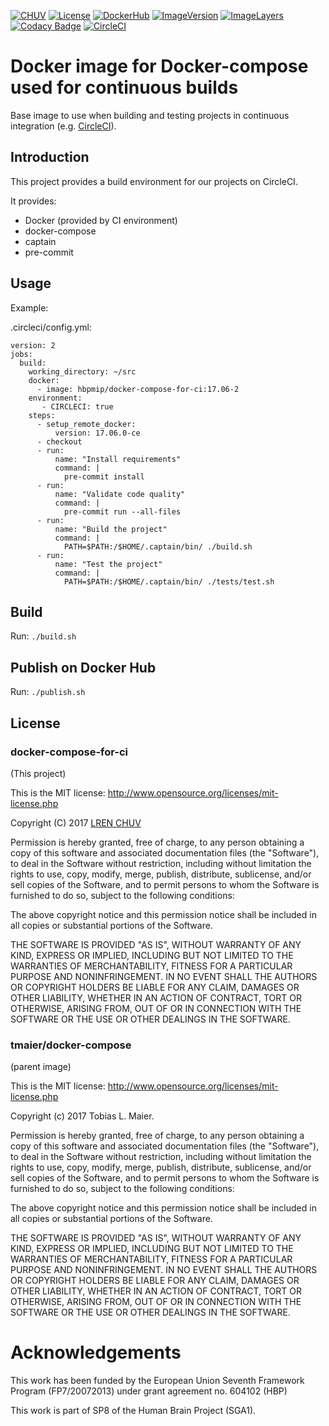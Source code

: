 [![CHUV](https://img.shields.io/badge/CHUV-LREN-AF4C64.svg)](https://www.unil.ch/lren/en/home.html) [![License](https://img.shields.io/badge/license-Apache--2.0-blue.svg)](https://github.com/LREN-CHUV/docker-compose-for-ci/blob/master/LICENSE) [![DockerHub](https://img.shields.io/badge/docker-hbpmip%2Fdocker--compose--for--ci-008bb8.svg)](https://hub.docker.com/r/hbpmip/docker-compose-for-ci/) [![ImageVersion](https://images.microbadger.com/badges/version/hbpmip/docker-compose-for-ci.svg)](https://hub.docker.com/r/hbpmip/docker-compose-for-ci/tags "hbpmip/docker-compose-for-ci image tags") [![ImageLayers](https://images.microbadger.com/badges/image/hbpmip/docker-compose-for-ci.svg)](https://microbadger.com/#/images/hbpmip/docker-compose-for-ci "hbpmip/docker-compose-for-ci on microbadger") [![Codacy Badge](https://api.codacy.com/project/badge/Grade/3b8686d1b2fe4c859cedcd0f435569ff)](https://www.codacy.com/app/hbp-mip/docker-compose-for-ci?utm_source=github.com&amp;utm_medium=referral&amp;utm_content=LREN-CHUV/docker-compose-for-ci&amp;utm_campaign=Badge_Grade) [![CircleCI](https://circleci.com/gh/LREN-CHUV/docker-compose-for-ci.svg?style=svg)](https://circleci.com/gh/LREN-CHUV/docker-compose-for-ci)

# Docker image for Docker-compose used for continuous builds

Base image to use when building and testing projects in continuous integration (e.g. [CircleCI](https://circleci.com)).

## Introduction

This project provides a build environment for our projects on CircleCI.

It provides:

* Docker (provided by CI environment)
* docker-compose
* captain
* pre-commit

## Usage

Example:

.circleci/config.yml:

```
version: 2
jobs:
  build:
    working_directory: ~/src
    docker:
      - image: hbpmip/docker-compose-for-ci:17.06-2
    environment:
       - CIRCLECI: true
    steps:
      - setup_remote_docker:
          version: 17.06.0-ce
      - checkout
      - run:
          name: "Install requirements"
          command: |
            pre-commit install
      - run:
          name: "Validate code quality"
          command: |
            pre-commit run --all-files
      - run:
          name: "Build the project"
          command: |
            PATH=$PATH:/$HOME/.captain/bin/ ./build.sh
      - run:
          name: "Test the project"
          command: |
            PATH=$PATH:/$HOME/.captain/bin/ ./tests/test.sh

```

## Build

Run: `./build.sh`

## Publish on Docker Hub

Run: `./publish.sh`

## License

### docker-compose-for-ci

(This project)

This is the MIT license: http://www.opensource.org/licenses/mit-license.php

Copyright (C) 2017 [LREN CHUV](https://www.unil.ch/lren/en/home.html)

Permission is hereby granted, free of charge, to any person obtaining a copy of this
software and associated documentation files (the "Software"), to deal in the Software
without restriction, including without limitation the rights to use, copy, modify, merge,
publish, distribute, sublicense, and/or sell copies of the Software, and to permit persons
to whom the Software is furnished to do so, subject to the following conditions:

The above copyright notice and this permission notice shall be included in all copies or
substantial portions of the Software.

THE SOFTWARE IS PROVIDED "AS IS", WITHOUT WARRANTY OF ANY KIND, EXPRESS OR IMPLIED,
INCLUDING BUT NOT LIMITED TO THE WARRANTIES OF MERCHANTABILITY, FITNESS FOR A PARTICULAR
PURPOSE AND NONINFRINGEMENT. IN NO EVENT SHALL THE AUTHORS OR COPYRIGHT HOLDERS BE LIABLE
FOR ANY CLAIM, DAMAGES OR OTHER LIABILITY, WHETHER IN AN ACTION OF CONTRACT, TORT OR
OTHERWISE, ARISING FROM, OUT OF OR IN CONNECTION WITH THE SOFTWARE OR THE USE OR OTHER
DEALINGS IN THE SOFTWARE.

### tmaier/docker-compose

(parent image)

This is the MIT license: http://www.opensource.org/licenses/mit-license.php

Copyright (c) 2017 Tobias L. Maier.

Permission is hereby granted, free of charge, to any person obtaining a copy of this
software and associated documentation files (the "Software"), to deal in the Software
without restriction, including without limitation the rights to use, copy, modify, merge,
publish, distribute, sublicense, and/or sell copies of the Software, and to permit persons
to whom the Software is furnished to do so, subject to the following conditions:

The above copyright notice and this permission notice shall be included in all copies or
substantial portions of the Software.

THE SOFTWARE IS PROVIDED "AS IS", WITHOUT WARRANTY OF ANY KIND, EXPRESS OR IMPLIED,
INCLUDING BUT NOT LIMITED TO THE WARRANTIES OF MERCHANTABILITY, FITNESS FOR A PARTICULAR
PURPOSE AND NONINFRINGEMENT. IN NO EVENT SHALL THE AUTHORS OR COPYRIGHT HOLDERS BE LIABLE
FOR ANY CLAIM, DAMAGES OR OTHER LIABILITY, WHETHER IN AN ACTION OF CONTRACT, TORT OR
OTHERWISE, ARISING FROM, OUT OF OR IN CONNECTION WITH THE SOFTWARE OR THE USE OR OTHER
DEALINGS IN THE SOFTWARE.

# Acknowledgements

This work has been funded by the European Union Seventh Framework Program (FP7/2007­2013) under grant agreement no. 604102 (HBP)

This work is part of SP8 of the Human Brain Project (SGA1).
